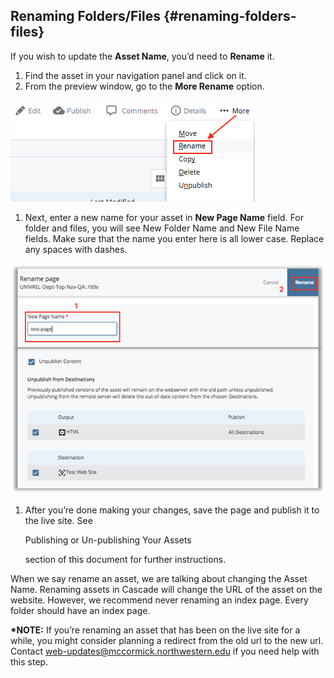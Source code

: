 ## Renaming Folders/Files {#renaming-folders-files}

If you wish to update the **Asset Name**, you’d need to **Rename** it.

1. Find the asset in your navigation panel and click on it.
2. From the preview window, go to the **More Rename** option.

![](/assets/117.png)

1. Next, enter a new name for your asset in **New Page Name** field. For folder and files, you will see New Folder Name and New File Name fields. Make sure that the name you enter here is all lower case. Replace any spaces with dashes.

![118](../assets/118.png)

1. After you’re done making your changes, save the page and publish it to the live site. See

   Publishing or Un-publishing Your Assets

   section of this document for further instructions.

When we say rename an asset, we are talking about changing the Asset Name. Renaming assets in Cascade will change the URL of the asset on the website. However, we recommend never renaming an index page. Every folder should have an index page.

**\*NOTE:** If you’re renaming an asset that has been on the live site for a while, you might consider planning a redirect from the old url to the new url. Contact web-updates@mccormick.northwestern.edu if you need help with this step.

